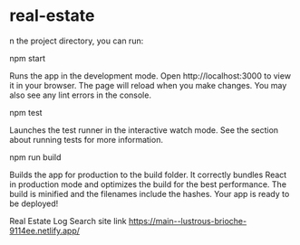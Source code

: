 # real-estate

n the project directory, you can run:

npm start

Runs the app in the development mode.
Open http://localhost:3000 to view it in your browser.
The page will reload when you make changes.
You may also see any lint errors in the console.

npm test

Launches the test runner in the interactive watch mode.
See the section about running tests for more information.

npm run build

Builds the app for production to the build folder.
It correctly bundles React in production mode and optimizes the build for the best performance.
The build is minified and the filenames include the hashes.
Your app is ready to be deployed!

Real Estate Log Search site link
https://main--lustrous-brioche-9114ee.netlify.app/
